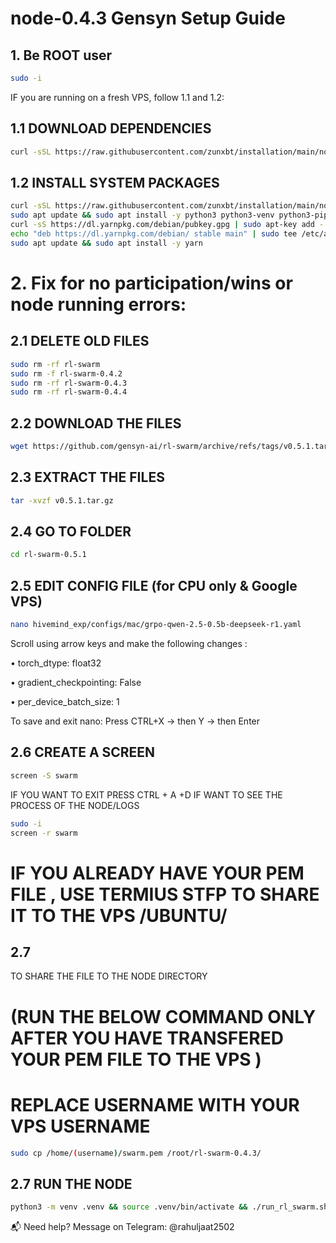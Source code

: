 # node-0.4.3 Gensyn Setup Guide

## 1. Be ROOT user

```bash
sudo -i
```

IF you are running on a fresh VPS, follow 1.1 and 1.2:

## 1.1 DOWNLOAD DEPENDENCIES
```bash
curl -sSL https://raw.githubusercontent.com/zunxbt/installation/main/node.sh | bash
```
## 1.2 INSTALL SYSTEM PACKAGES
```bash
curl -sSL https://raw.githubusercontent.com/zunxbt/installation/main/node.sh | bash
sudo apt update && sudo apt install -y python3 python3-venv python3-pip curl screen git yarn
curl -sS https://dl.yarnpkg.com/debian/pubkey.gpg | sudo apt-key add -
echo "deb https://dl.yarnpkg.com/debian/ stable main" | sudo tee /etc/apt/sources.list.d/yarn.list
sudo apt update && sudo apt install -y yarn


```
# 2. Fix for no participation/wins or node running errors:

## 2.1 DELETE OLD FILES
```bash
sudo rm -rf rl-swarm
sudo rm -f rl-swarm-0.4.2
sudo rm -rf rl-swarm-0.4.3
sudo rm -rf rl-swarm-0.4.4
```

## 2.2 DOWNLOAD THE FILES
```bash
wget https://github.com/gensyn-ai/rl-swarm/archive/refs/tags/v0.5.1.tar.gz
```
## 2.3 EXTRACT THE FILES
```bash
tar -xvzf v0.5.1.tar.gz
```
## 2.4 GO TO FOLDER 
```bash
cd rl-swarm-0.5.1
```
## 2.5 EDIT CONFIG FILE (for CPU only & Google VPS)
```bash
nano hivemind_exp/configs/mac/grpo-qwen-2.5-0.5b-deepseek-r1.yaml
```
Scroll using arrow keys and make the following changes
:
	
 •	torch_dtype: float32
	
 •	gradient_checkpointing: False
	
 •	per_device_batch_size: 1

To save and exit nano:
Press CTRL+X → then Y → then Enter

## 2.6 CREATE A SCREEN 
```bash
screen -S swarm
```
IF YOU WANT TO EXIT PRESS CTRL + A +D 
IF WANT TO SEE THE PROCESS OF THE NODE/LOGS
```bash
sudo -i
screen -r swarm
```

# IF YOU ALREADY HAVE YOUR PEM FILE , USE TERMIUS STFP TO SHARE IT TO THE VPS /UBUNTU/


## 2.7 
TO SHARE THE FILE TO THE NODE DIRECTORY 
# (RUN THE BELOW COMMAND  ONLY AFTER YOU HAVE TRANSFERED YOUR PEM FILE TO THE VPS )

# REPLACE USERNAME WITH YOUR VPS USERNAME
```bash
sudo cp /home/(username)/swarm.pem /root/rl-swarm-0.4.3/

```

## 2.7 RUN THE NODE
```bash
python3 -m venv .venv && source .venv/bin/activate && ./run_rl_swarm.sh
```
📬 Need help?
Message on Telegram: @rahuljaat2502











